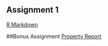## Assignment 1

[R Markdown](https://pjournal.github.io/mef04-idilkylmz/Assignment-1---BDA.html) 

##Bonus Assignment
[Property Report](https://pjournal.github.io/mef04-idilkylmz/Bonus-Assignment.html)
